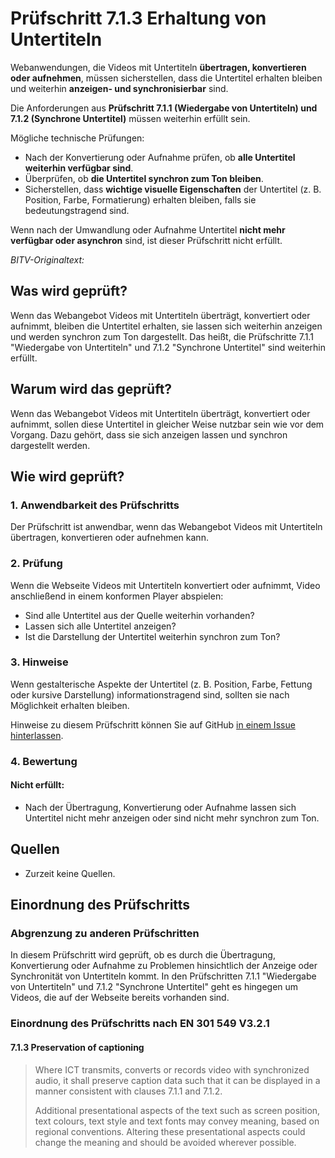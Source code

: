 # Prüfschritt 7.1.3 Erhaltung von Untertiteln

Webanwendungen, die Videos mit Untertiteln **übertragen, konvertieren oder aufnehmen**, müssen sicherstellen, dass die Untertitel erhalten bleiben und weiterhin **anzeigen- und synchronisierbar** sind.

Die Anforderungen aus **Prüfschritt 7.1.1 (Wiedergabe von Untertiteln) und 7.1.2 (Synchrone Untertitel)** müssen weiterhin erfüllt sein.

Mögliche technische Prüfungen:

-   Nach der Konvertierung oder Aufnahme prüfen, ob **alle Untertitel weiterhin verfügbar sind**.
-   Überprüfen, ob **die Untertitel synchron zum Ton bleiben**.
-   Sicherstellen, dass **wichtige visuelle Eigenschaften** der Untertitel (z. B. Position, Farbe, Formatierung) erhalten bleiben, falls sie bedeutungstragend sind.

Wenn nach der Umwandlung oder Aufnahme Untertitel **nicht mehr verfügbar oder asynchron** sind, ist dieser Prüfschritt nicht erfüllt.

_BITV-Originaltext:_

## Was wird geprüft?

Wenn das Webangebot Videos mit Untertiteln überträgt, konvertiert oder aufnimmt, bleiben die Untertitel erhalten, sie lassen sich weiterhin anzeigen und werden synchron zum Ton dargestellt. Das heißt, die Prüfschritte 7.1.1 "Wiedergabe von Untertiteln" und 7.1.2 "Synchrone Untertitel" sind weiterhin erfüllt.

## Warum wird das geprüft?

Wenn das Webangebot Videos mit Untertiteln überträgt, konvertiert oder aufnimmt, sollen diese Untertitel in gleicher Weise nutzbar sein wie vor dem Vorgang. Dazu gehört, dass sie sich anzeigen lassen und synchron dargestellt werden.

## Wie wird geprüft?

### 1\. Anwendbarkeit des Prüfschritts

Der Prüfschritt ist anwendbar, wenn das Webangebot Videos mit Untertiteln übertragen, konvertieren oder aufnehmen kann.

### 2\. Prüfung

Wenn die Webseite Videos mit Untertiteln konvertiert oder aufnimmt, Video anschließend in einem konformen Player abspielen:

-   Sind alle Untertitel aus der Quelle weiterhin vorhanden?
-   Lassen sich alle Untertitel anzeigen?
-   Ist die Darstellung der Untertitel weiterhin synchron zum Ton?

### 3\. Hinweise

Wenn gestalterische Aspekte der Untertitel (z. B. Position, Farbe, Fettung oder kursive Darstellung) informationstragend sind, sollten sie nach Möglichkeit erhalten bleiben.

Hinweise zu diesem Prüfschritt können Sie auf GitHub [in einem Issue hinterlassen](https://github.com/BIK-BITV/BIK-Web-Test/issues).

### 4\. Bewertung

#### Nicht erfüllt:

-   Nach der Übertragung, Konvertierung oder Aufnahme lassen sich Untertitel nicht mehr anzeigen oder sind nicht mehr synchron zum Ton.

## Quellen

-   Zurzeit keine Quellen.

## Einordnung des Prüfschritts

### Abgrenzung zu anderen Prüfschritten

In diesem Prüfschritt wird geprüft, ob es durch die Übertragung, Konvertierung oder Aufnahme zu Problemen hinsichtlich der Anzeige oder Synchronität von Untertiteln kommt. In den Prüfschritten 7.1.1 "Wiedergabe von Untertiteln" und 7.1.2 "Synchrone Untertitel" geht es hingegen um Videos, die auf der Webseite bereits vorhanden sind.

### Einordnung des Prüfschritts nach EN 301 549 V3.2.1

#### 7.1.3 Preservation of captioning

> Where ICT transmits, converts or records video with synchronized audio, it shall preserve caption data such that it can be displayed in a manner consistent with clauses 7.1.1 and 7.1.2.
>
> Additional presentational aspects of the text such as screen position, text colours, text style and text fonts may convey meaning, based on regional conventions. Altering these presentational aspects could change the meaning and should be avoided wherever possible.
